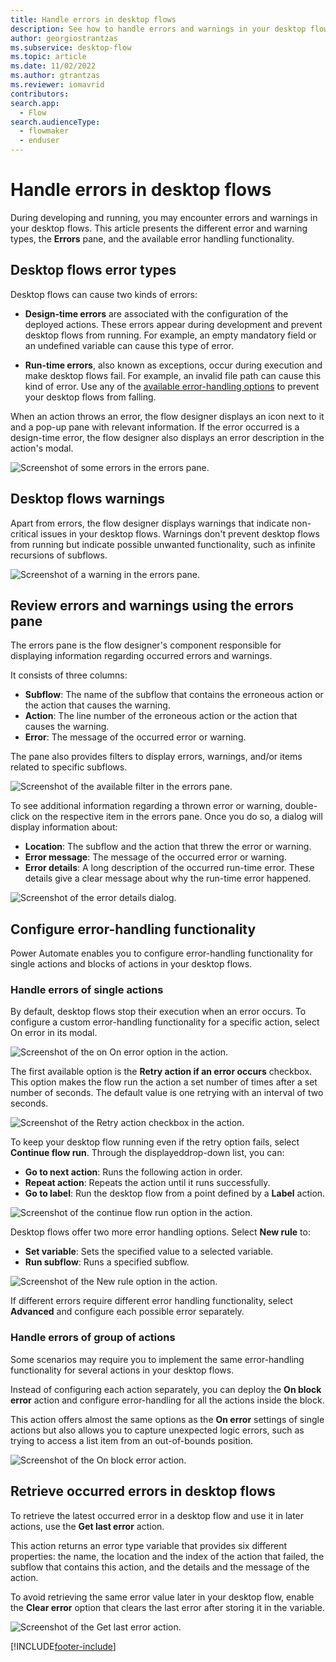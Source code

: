 ```yaml
---
title: Handle errors in desktop flows
description: See how to handle errors and warnings in your desktop flows
author: georgiostrantzas
ms.subservice: desktop-flow
ms.topic: article
ms.date: 11/02/2022
ms.author: gtrantzas
ms.reviewer: iomavrid
contributors:
search.app: 
  - Flow
search.audienceType: 
  - flowmaker
  - enduser
---
```


# Handle errors in desktop flows

During developing and running, you may encounter errors and warnings in your desktop flows. This article presents the different error and warning types, the **Errors** pane, and the available error handling functionality.

## Desktop flows error types

Desktop flows can cause two kinds of errors:

- **Design-time errors** are associated with the configuration of the deployed actions. These errors appear during development and prevent desktop flows from running. For example, an empty mandatory field or an undefined variable can cause this type of error.

- **Run-time errors**, also known as exceptions, occur during execution and make desktop flows fail. For example, an invalid file path can cause this kind of error. Use any of the [available error-handling options](#configure-error-handling-functionality) to prevent your desktop flows from falling.

When an action throws an error, the flow designer displays an icon next to it and a pop-up pane with relevant information. If the error occurred is a design-time error,  the flow designer also displays an error description in the action's modal.

![Screenshot of some errors in the errors pane.](media/errors/example-errors.png)

## Desktop flows warnings

Apart from errors, the flow designer displays warnings that indicate non-critical issues in your desktop flows. Warnings don't prevent desktop flows from running but indicate possible unwanted functionality, such as infinite recursions of subflows.

![Screenshot of a warning in the errors pane.](media/errors/example-warning.png)

## Review errors and warnings using the errors pane

The errors pane is the flow designer's component responsible for displaying information regarding occurred errors and warnings.

It consists of three columns:

- **Subflow**: The name of the subflow that contains the erroneous action or the action that causes the warning.
- **Action**: The line number of the erroneous action or the action that causes the warning.
- **Error**: The message of the occurred error or warning.

The pane also provides filters to display errors, warnings, and/or items related to specific subflows.

![Screenshot of the available filter in the errors pane.](media/errors/errors-pane-filters.png)

To see additional information regarding a thrown error or warning, double-click on the respective item in the errors pane. Once you do so, a dialog will display information about:

- **Location**: The subflow and the action that threw the error or warning.
- **Error message**: The message of the occurred error or warning.
- **Error details**: A long description of the occurred run-time error. These details give a clear message about why the run-time error happened.

![Screenshot of the error details dialog.](media/errors/error-details.png)

## Configure error-handling functionality

Power Automate enables you to configure error-handling functionality for single actions and blocks of actions in your desktop flows.

### Handle errors of single actions

By default, desktop flows stop their execution when an error occurs. To configure a custom error-handling functionality for a specific action, select On error in its modal.

![Screenshot of the on On error option in the action.](media/errors/on-error-option-action.png)

The first available option is the **Retry action if an error occurs** checkbox. This option makes the flow run the action a set number of times after a set number of seconds. The default value is one retrying with an interval of two seconds.

![Screenshot of the Retry action checkbox in the action.](media/errors/retry-action.png)

To keep your desktop flow running even if the retry option fails, select **Continue flow run**. Through the displayed ​drop-down list, you can:

- **Go to next action**: Runs the following action in order.
- **Repeat action**: Repeats the action until it runs successfully.
- **Go to label**: Run the desktop flow from a point defined by a **Label** action.

![Screenshot of the continue flow run option in the action.](media/errors/continue-flow-run.png)

Desktop flows offer two more error handling options. Select **New rule** to:

- **Set variable**: Sets the specified value to a selected variable.
- **Run subflow**: Runs a specified subflow.

![Screenshot of the New rule option in the action.](media/errors/new-rule.png)

If different errors require different error handling functionality, select **Advanced** and configure each possible error separately.

### Handle errors of group of actions

Some scenarios may require you to implement the same error-handling functionality for several actions in your desktop flows.

Instead of configuring each action separately, you can deploy the **On block error** action and configure error-handling for all the actions inside the block.

This action offers almost the same options as the **On error** settings of single actions but also allows you to capture unexpected logic errors, such as trying to access a list item from an out-of-bounds position.

![Screenshot of the On block error action.](media/errors/on-block-error-action.png)

## Retrieve occurred errors in desktop flows

To retrieve the latest occurred error in a desktop flow and use it in later actions, use the **Get last error** action.

This action returns an error type variable that provides six different properties: the name, the location and the index of the action that failed, the subflow that contains this action, and the details and the message of the action.

To avoid retrieving the same error value later in your desktop flow, enable the **Clear error** option that clears the last error after storing it in the variable.

![Screenshot of the Get last error action.](media\errors\get-last-error-action.png)

[!INCLUDE[footer-include](../includes/footer-banner.md)]
